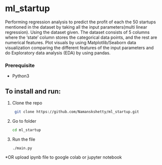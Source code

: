 # ml_startup
Performing regression analysis to predict the profit of each the 50 startups mentioned in  the dataset by taking all the input parameters(multi linear regression).  Using the dataset given. The dataset consists of 5 columns where the ‘state’ column  stores the categorical data points, and the rest are numerical features. 
Plot visuals by using Matplotlib/Seaborn data visualization comparing the different features of the input parameters and do Exploratory data analysis (EDA) by using pandas. 
### Prerequisite
* Python3
## To install and run:
1. Clone the repo
   ```sh
    git clone https://github.com/Namanskshetty/ml_startup.git
    ```
2. Go to folder
   ```sh
   cd ml_startup
   ```
4. Run the file 
   ```
   ./main.py
   ```
*OR upload ipynb file to google colab or jupyter notebook 
